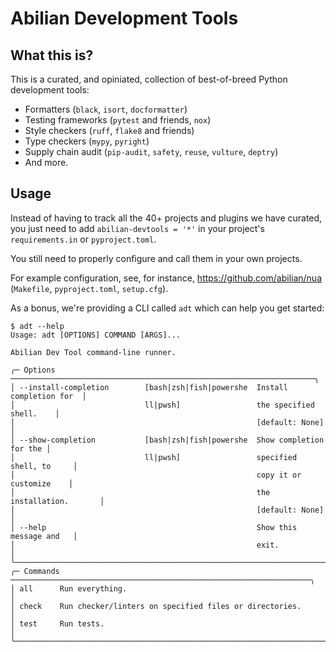 Abilian Development Tools
=========================

What this is?
-------------

This is a curated, and opiniated, collection of best-of-breed Python development tools:

- Formatters (`black`, `isort`, `docformatter`)
- Testing frameworks (`pytest` and friends, `nox`)
- Style checkers (`ruff`, `flake8` and friends)
- Type checkers (`mypy`, `pyright`)
- Supply chain audit (`pip-audit`, `safety`, `reuse`, `vulture`, `deptry`)
- And more.

Usage
-----

Instead of having to track all the 40+ projects and plugins we have curated, you just need to add `abilian-devtools = '*'` in your project's `requirements.in` or `pyproject.toml`.

You still need to properly configure and call them in your own projects.

For example configuration, see, for instance, <https://github.com/abilian/nua> (`Makefile`, `pyproject.toml`, `setup.cfg`).

As a bonus, we're providing a CLI called `adt` which can help you get started:

```
$ adt --help
Usage: adt [OPTIONS] COMMAND [ARGS]...

Abilian Dev Tool command-line runner.

╭─ Options ────────────────────────────────────────────────────────────────────╮
│ --install-completion        [bash|zsh|fish|powershe  Install completion for  │
│                             ll|pwsh]                 the specified shell.    │
│                                                      [default: None]         │
│ --show-completion           [bash|zsh|fish|powershe  Show completion for the │
│                             ll|pwsh]                 specified shell, to     │
│                                                      copy it or customize    │
│                                                      the installation.       │
│                                                      [default: None]         │
│ --help                                               Show this message and   │
│                                                      exit.                   │
╰──────────────────────────────────────────────────────────────────────────────╯
╭─ Commands ───────────────────────────────────────────────────────────────────╮
│ all      Run everything.                                                     │
│ check    Run checker/linters on specified files or directories.              │
│ test     Run tests.                                                          │
╰──────────────────────────────────────────────────────────────────────────────╯
```